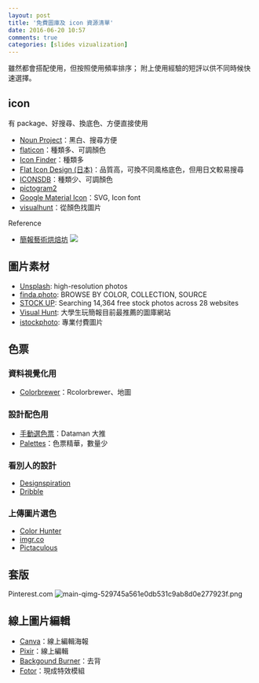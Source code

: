 ```yaml
---
layout: post
title: '免費圖庫及 icon 資源清單'
date: 2016-06-20 10:57
comments: true
categories: [slides vizualization]
---
```

雖然都會搭配使用，但按照使用頻率排序；
附上使用經驗的短評以供不同時候快速選擇。

## icon

有 package、好搜尋、換底色、方便直接使用

- [Noun Project](https://thenounproject.com/)：黑白、搜尋方便
- [flaticon](http://www.flaticon.com/)：種類多、可調顏色
- [Icon Finder](https://www.iconfinder.com/)：種類多 
- [Flat Icon Design (日本)](http://flat-icon-design.com/)：品質高，可換不同風格底色，但用日文較易搜尋
- [ICONSDB](http://www.iconsdb.com/)：種類少、可調顏色
- [pictogram2](http://pictogram2.com/?lang=en)
- [Google Material Icon](https://material.io/icons/)：SVG, Icon font
- [visualhunt](https://visualhunt.com)：從顏色找圖片

Reference
- [簡報藝術烘焙坊](http://artofslide.blogspot.tw/2016/10/iconnoun-project-vs-flaticon_20.html)
![](https://lh3.googleusercontent.com/1yzx5Bg4OkMFY8Lo_twpb_4B7MvZqClQv_TyQPjPtdq6N9PL7QsjlDkzuLnxGu02wtJcVZmI1ayuk_BqhrLVdC-HQkXpgJhdvZGUA-Xp3q5m91FPAh6h6UGQYgP2BTc7iw4_f4TddWiIqS05YcyQ_0bDqU3GP7AQuXOrnia4ku2wOTYqD23YB8_4g3sQbNWq82WbtZhk8eiCmIKOEtzEiBwPApVpUtvK8AzI0pxsCYdgL13JUh3l1QQ1r6vGAv1a8lbYxltehRcTUVm9TmpxaeRTRDjv5pNwp0a8_CqGBZAa8wecq8TmI7BasVB4tb4hfAcRwjc2bx_RGGBFBZ7jwuI0Z67ScyRAS9IMfWBJ45LKMJUld5eIoCy22k-YOGvOCYAc7aozhilJTUZRHud2ubv4L4zRcCwA1yYWmqn05ESWVUM6TpRe4flg-5_e7IoXVC-7vQL-KBOg-dJVnppYGWZ_YIJ75ymJZPPLSQGh6VWhxwHpTl_n1SW2lfGK-_lrJzMoHM455RvuFtYz114bzSiwBb3BOvCIW4zVqNWBsso5uSPfJvABeun5j_OMXYSJVY1IL0Ia3D0c3BAuHDEKef8k-aq3tgYkC2scU2MRWogpnM1m=w551-h625-no)

## 圖片素材

- [Unsplash](https://unsplash.com/): high-resolution photos
- [finda.photo](http://finda.photo/): BROWSE BY COLOR, COLLECTION, SOURCE
- [STOCK UP](https://www.sitebuilderreport.com/stock-up): Searching 14,364 free stock photos across 28 websites
- [Visual Hunt](https://visualhunt.com/): 大學生玩簡報目前最推薦的圖庫網站
- [istockphoto](http://www.istockphoto.com/): 專業付費圖片


## 色票

### 資料視覺化用

- [Colorbrewer](http://colorbrewer2.org/)：Rcolorbrewer、地圖


### 設計配色用

- [手動選色票](http://www.palettable.io/)：Dataman 大推
- [Palettes](https://drewnoakes.com/palettes/)：色票精華，數量少

### 看別人的設計

- [Designspiration](http://designspiration.net/)
- [Dribble](https://dribbble.com/)

### 上傳圖片選色

- [Color Hunter](http://www.colorhunter.com/)
- [imgr.co](http://imgr.co/)
- [Pictaculous](http://pictaculous.com/)

## 套版

Pinterest.com
![main-qimg-529745a561e0db531c9ab8d0e277923f.png](https://lh3.googleusercontent.com/mbsfXfRTKFxxOKkwI383EAaPaTJynfRGLVeChjbvc_o50mYqo2xw_CCzwxIpLZgpdeHJMGdVQloN5iIt0ZBsSrPbXUrnV7JINoIgebbfYz5gB6NiwX3o6ufU0D7wc-btZqyKNhwOwhFqtwDZsnbpp00Q_2zwdbiY0qAmxAB6cAYkTAieIuTJ95S0VwisJfuig9OvaGooywgmSdqW54IaVv9Q9sScg9n5-P7gJFF63zOmiFfpgagsX_uFBnSytssDdxY8Szc4rB7L_xNWMKCfblr2YOEbAAKKHFdMwXMNHkq6o6wLGl78Z3Qxq2wHNzFRAHQ1WE9BG3EvfLLzEqAGF9lruQpQpE7w4F4oPy5eqDLyh1ZbDpsZR_56IXpfW5hR1Sx5YPu-UgcGpHAFoo_4Ljel1IXGYsNr3tWQrJw9h_OBqteHanfSk4u9kQCwFuMhX25K5SHAQaoZXlfmK0bZU43ke0X1UPw99fsV9e7ecDm9KkiqI7k0gDFQxHlLnz-nZe00tFZQrTm_HktJxgHVXu3zLqE1XHm6BnE_PfIl5s5OwiiEjHHWox7YEfSGOstkuCYSdJcGuWqwOQzxlJ-gpQOg6ybt5WtkQXAXEZk4Fx_iZiuk=w308-h625-no)

## 線上圖片編輯

- [Canva](https://www.canva.com/)：線上編輯海報
- [Pixir](http://apps.pixlr.com/editor/)：線上編輯
- [Backgound Burner](https://burner.bonanza.com/)：去背
- [Fotor](http://www.fotor.com/features/blur.html)：現成特效模組
